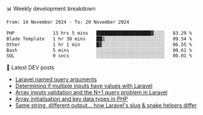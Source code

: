 📊 Weekly development breakdown
<!--START_SECTION:waka-->

```txt
From: 14 November 2024 - To: 20 November 2024

PHP              13 hrs 5 mins   ████████████████████▓░░░░   83.29 %
Blade Template   1 hr 30 mins    ██▒░░░░░░░░░░░░░░░░░░░░░░   09.54 %
Other            1 hr 1 min      █▓░░░░░░░░░░░░░░░░░░░░░░░   06.55 %
Bash             5 mins          ░░░░░░░░░░░░░░░░░░░░░░░░░   00.61 %
SQL              0 secs          ░░░░░░░░░░░░░░░░░░░░░░░░░   00.01 %
```

<!--END_SECTION:waka-->

📕 Latest DEV posts
<!-- BLOG-POST-LIST:START -->
- [Laravel named query arguments](https://dev.to/michaelvickersuk/laravel-named-query-arguments-28kd)
- [Determining if multiple inputs have values with Laravel](https://dev.to/michaelvickersuk/determining-if-multiple-inputs-have-values-with-laravel-km6)
- [Array inputs validation and the N+1 query problem in Laravel](https://dev.to/michaelvickersuk/array-inputs-validation-and-the-n1-query-problem-in-laravel-2agb)
- [Array initialisation and key data types in PHP](https://dev.to/michaelvickersuk/array-initialisation-and-key-data-types-in-php-1e5b)
- [Same string, different output... how Laravel&#39;s slug &amp; snake helpers differ](https://dev.to/michaelvickersuk/same-string-different-output-how-laravels-slug-snake-helpers-differ-1ccj)
<!-- BLOG-POST-LIST:END -->
